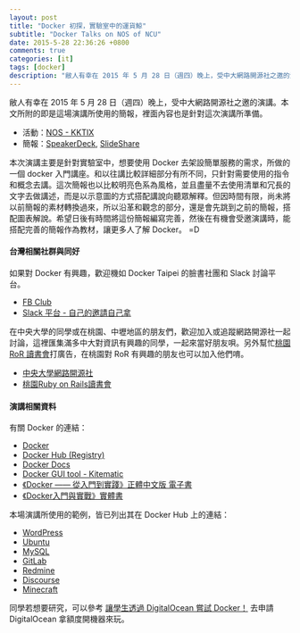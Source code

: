 ```yaml
---
layout: post
title: "Docker 初探，實驗室中的運貨鯨"
subtitle: "Docker Talks on NOS of NCU"
date: 2015-5-28 22:36:26 +0800
comments: true
categories: [it]
tags: [docker]
description: "敝人有幸在 2015 年 5 月 28 日（週四）晚上，受中大網路開源社之邀的演講。本文所附的即是這場演講所使用的簡報，裡面內容也是針對這次演講所準備。本次演講主要是針對實驗室中，想要使用 Docker 去架設簡單服務的需求，所做的一個 docker 入門講座。和以往講比較詳細部分有所不同，只針對需要使用的指令和概念去講。這次簡報也以比較明亮色系為風格，並且盡量不去使用清單和冗長的文字去做講述，而是以示意圖的方式搭配講說向聽眾解釋。但因時間有限，尚未將以前簡報的素材轉換過來，所以沿革和觀念的部分，還是會先跳到之前的簡報，搭配圖表解說。希望日後有時間將這份簡報編寫完善，然後在有機會受邀演講時，能搭配完善的簡報作為教材，讓更多人了解 Docker。 =D"
---
```


敝人有幸在 2015 年 5 月 28 日（週四）晚上，受中大網路開源社之邀的演講。本文所附的即是這場演講所使用的簡報，裡面內容也是針對這次演講所準備。

- 活動：[NOS - KKTIX](http://nos.kktix.cc/events/d1fe178c)
- 簡報：[SpeakerDeck](https://speakerdeck.com/fntsrlike/docker-chu-tan-shi-yan-shi-zhong-de-yun-huo-jing), [SlideShare](http://www.slideshare.net/ruoshiling/docker-48710374)

<div style="width:400px;">
<script async class="speakerdeck-embed" data-id="1db7881143ce43c88b79c396423f6bd0" data-ratio="1.33333333333333" src="//speakerdeck.com/assets/embed.js"></script>
</div>
<span/>

本次演講主要是針對實驗室中，想要使用 Docker 去架設簡單服務的需求，所做的一個 docker 入門講座。和以往講比較詳細部分有所不同，只針對需要使用的指令和概念去講。這次簡報也以比較明亮色系為風格，並且盡量不去使用清單和冗長的文字去做講述，而是以示意圖的方式搭配講說向聽眾解釋。但因時間有限，尚未將以前簡報的素材轉換過來，所以沿革和觀念的部分，還是會先跳到之前的簡報，搭配圖表解說。希望日後有時間將這份簡報編寫完善，然後在有機會受邀演講時，能搭配完善的簡報作為教材，讓更多人了解 Docker。 =D

<!-- more -->

#### 台灣相關社群與同好

如果對 Docker 有興趣，歡迎機如 Docker Taipei 的臉書社團和 Slack 討論平台。

- [FB Club](https://www.facebook.com/groups/docker.taipei/)
- [Slack 平台 - 自己的邀請自己拿](https://ruoshi1.typeform.com/to/bCZMsw)

在中央大學的同學或在桃園、中壢地區的朋友們，歡迎加入或追蹤網路開源社一起討論，這裡匯集滿多中大對資訊有興趣的同學，一起來當好朋友唄。另外幫忙<u>桃園 RoR 讀書會</u>打廣告，在桃園對 RoR 有興趣的朋友也可以加入他們唷。

- [中央大學網路開源社](https://www.facebook.com/NCUNOS)
- [桃園Ruby on Rails讀書會](https://www.facebook.com/groups/tyror/)

#### 演講相關資料

有關 Docker 的連結：

- [Docker](https://www.docker.com/)
- [Docker Hub (Registry)](https://registry.hub.docker.com/)
- [Docker Docs](https://docs.docker.com/)
- [Docker GUI tool - Kitematic](https://github.com/kitematic/kitematic)
- [《Docker —— 從入門到實踐­》正體中文版 電子書](https://www.gitbook.com/book/philipzheng/docker_practice/details)
- [《Docker入門與實戰》實體書](http://www.books.com.tw/products/0010676115)

本場演講所使用的範例，皆已列出其在 Docker Hub 上的連結：

- [WordPress](https://registry.hub.docker.com/_/wordpress/)
- [Ubuntu](https://registry.hub.docker.com/_/ubuntu/tags/manage/)
- [MySQL](https://registry.hub.docker.com/_/mysql/)
- [GitLab](https://registry.hub.docker.com/u/sameersbn/gitlab/)
- [Redmine](https://registry.hub.docker.com/u/sameersbn/redmine/)
- [Discourse](https://github.com/discourse/discourse_docker)
- [Minecraft](https://registry.hub.docker.com/u/itzg/minecraft-server/)

同學若想要研究，可以參考 [讓學生透過 DigitalOcean 嘗試 Docker！](http://blog.fntsr.tw/articles/2014/12/11/student-docker-resource/) 去申請 DigitalOcean 拿額度開機器來玩。
